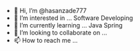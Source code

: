 - 👋 Hi, I’m @hasanzade777
- 👀 I’m interested in ... Software Developing
- 🌱 I’m currently learning ... Java Spring
- 💞️ I’m looking to collaborate on ...
- 📫 How to reach me ...

<!---
hasanzade777/hasanzade777 is a ✨ special ✨ repository because its `README.md` (this file) appears on your GitHub profile.
You can click the Preview link to take a look at your changes.
--->
